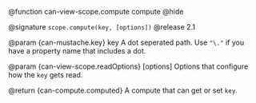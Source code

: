@function can-view-scope.compute compute
@hide

@signature `scope.compute(key, [options])`
@release 2.1

@param {can-mustache.key} key A dot seperated path.  Use `"\."` if you have a
property name that includes a dot.

@param {can-view-scope.readOptions} [options] Options that configure how the `key` gets read.

@return {can-compute.computed} A compute that can get or set `key`.
